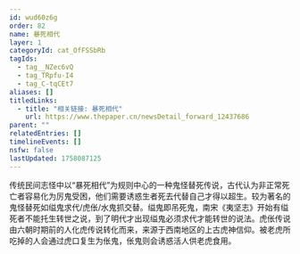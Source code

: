 ```yaml
---
id: wud60z6g
order: 82
name: 暴死相代
layer: 1
categoryId: cat_OfFSSbRb
tagIds:
  - tag__NZec6vQ
  - tag_TRpfu-I4
  - tag_C-tqCEt7
aliases: []
titledLinks:
  - title: "相关链接: 暴死相代"
    url: https://www.thepaper.cn/newsDetail_forward_12437686
parent: ""
relatedEntries: []
timelineEvents: []
nsfw: false
lastUpdated: 1758087125
---
```


传统民间志怪中以“暴死相代”为规则中心的一种鬼怪替死传说，古代认为非正常死亡者容易化为厉鬼受困，他们需要诱惑生者死去代替自己才得以超生。较为著名的鬼怪替死如缢鬼求代/虎伥/水鬼抓交替。缢鬼即吊死鬼，南宋《夷坚志》开始有缢死者不能托生转世之说，到了明代才出现缢鬼必须求代才能转世的说法。虎伥传说由六朝时期前的人化虎传说转化而来，来源于西南地区的上古虎神信仰。被老虎所吃掉的人会通过虎口复生为伥鬼，伥鬼则会诱惑活人供老虎食用。